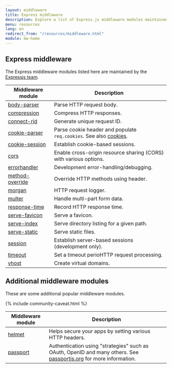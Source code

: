 ```yaml
---
layout: middleware
title: Express middleware
description: Explore a list of Express.js middleware modules maintained by the Express team and the community, including built-in middleware and popular third-party modules.
menu: resources
lang: en
redirect_from: "/resources/middleware.html"
module: mw-home
---
```


## Express middleware

The Express middleware modules listed here are maintained by the
[Expressjs team](https://github.com/orgs/expressjs/people).

| Middleware module                                                         | Description                                                                                         |
| ------------------------------------------------------------------------- | --------------------------------------------------------------------------------------------------- |
| [body-parser](/{page.lang}/resources/middleware/body-parser.html)         | Parse HTTP request body.                                                                            |
| [compression](/{page.lang}/resources/middleware/compression.html)         | Compress HTTP responses.                                                                            |
| [connect-rid](/{page.lang}/resources/middleware/connect-rid.html)         | Generate unique request ID.                                                                         |
| [cookie-parser](/{page.lang}/resources/middleware/cookie-parser.html)     | Parse cookie header and populate `req.cookies`. See also [cookies](https://github.com/jed/cookies). |
| [cookie-session](/{page.lang}/resources/middleware/cookie-session.html)   | Establish cookie-based sessions.                                                                    |
| [cors](/{page.lang}/resources/middleware/cors.html)                       | Enable cross-origin resource sharing (CORS) with various options.                                   |
| [errorhandler](/{page.lang}/resources/middleware/errorhandler.html)       | Development error-handling/debugging.                                                               |
| [method-override](/{page.lang}/resources/middleware/method-override.html) | Override HTTP methods using header.                                                                 |
| [morgan](/{page.lang}/resources/middleware/morgan.html)                   | HTTP request logger.                                                                                |
| [multer](/{page.lang}/resources/middleware/multer.html)                   | Handle multi-part form data.                                                                        |
| [response-time](/{page.lang}/resources/middleware/response-time.html)     | Record HTTP response time.                                                                          |
| [serve-favicon](/{page.lang}/resources/middleware/serve-favicon.html)     | Serve a favicon.                                                                                    |
| [serve-index](/{page.lang}/resources/middleware/serve-index.html)         | Serve directory listing for a given path.                                                           |
| [serve-static](/{page.lang}/resources/middleware/serve-static.html)       | Serve static files.                                                                                 |
| [session](/{page.lang}/resources/middleware/session.html)                 | Establish server-based sessions (development only).                                                 |
| [timeout](/{page.lang}/resources/middleware/timeout.html)                 | Set a timeout perioHTTP request processing.                                                         |
| [vhost](/{page.lang}/resources/middleware/vhost.html)                     | Create virtual domains.                                                                             |

## Additional middleware modules

These are some additional popular middleware modules.

{% include community-caveat.html %}

| Middleware module                                   | Description                                                                                                                                   |
| --------------------------------------------------- | --------------------------------------------------------------------------------------------------------------------------------------------- |
| [helmet](https://github.com/helmetjs/helmet)        | Helps secure your apps by setting various HTTP headers.                                                                                       |
| [passport](https://github.com/jaredhanson/passport) | Authentication using "strategies" such as OAuth, OpenID and many others.  See [passportjs.org](https://passportjs.org/) for more information. |
